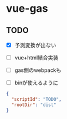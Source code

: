 # vue-gas
## TODO
- [x] 予測変換が出ない
- [ ] vue+html結合実装
- [ ] gas側のwebpackも
- [ ] binが使えるように


```json:.clasp.json
{
  "scriptId": "TODO",
  "rootDir": "dist"
}
```